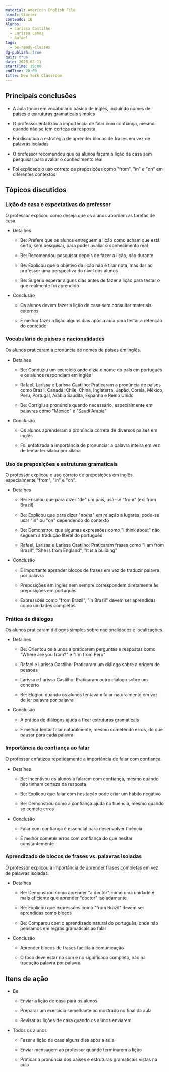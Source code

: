 ```yaml
---
material: American English File
nivel: Starter
conteúdo: 1B
Alunos:
  - Larissa Castilho
  - Larissa Lemes
  - Rafael
tags:
  - be-ready-classes
dg-publish: true
quiz: true
date: 2025-08-11
startTime: 19:00
endTime: 20:00
title: New York Classroom
---
```

## Principais conclusões

- A aula focou em vocabulário básico de inglês, incluindo nomes de países e estruturas gramaticais simples
    
- O professor enfatizou a importância de falar com confiança, mesmo quando não se tem certeza da resposta
    
- Foi discutida a estratégia de aprender blocos de frases em vez de palavras isoladas
    
- O professor recomendou que os alunos façam a lição de casa sem pesquisar para avaliar o conhecimento real
    
- Foi explicado o uso correto de preposições como "from", "in" e "on" em diferentes contextos
    

## Tópicos discutidos

### Lição de casa e expectativas do professor

O professor explicou como deseja que os alunos abordem as tarefas de casa.

- Detalhes
    
    - Be: Prefere que os alunos entreguem a lição como acham que está certo, sem pesquisar, para poder avaliar o conhecimento real
        
    - Be: Recomendou pesquisar depois de fazer a lição, não durante
        
    - Be: Explicou que o objetivo da lição não é tirar nota, mas dar ao professor uma perspectiva do nível dos alunos
        
    - Be: Sugeriu esperar alguns dias antes de fazer a lição para testar o que realmente foi aprendido
        
- Conclusão
    
    - Os alunos devem fazer a lição de casa sem consultar materiais externos
        
    - É melhor fazer a lição alguns dias após a aula para testar a retenção do conteúdo
        

### Vocabulário de países e nacionalidades

Os alunos praticaram a pronúncia de nomes de países em inglês.

- Detalhes
    
    - Be: Conduziu um exercício onde dizia o nome do país em português e os alunos respondiam em inglês
        
    - Rafael, Larissa e Larissa Castilho: Praticaram a pronúncia de países como Brasil, Canadá, Chile, China, Inglaterra, Japão, Coreia, México, Peru, Portugal, Arábia Saudita, Espanha e Reino Unido
        
    - Be: Corrigiu a pronúncia quando necessário, especialmente em palavras como "Mexico" e "Saudi Arabia"
        
- Conclusão
    
    - Os alunos aprenderam a pronúncia correta de diversos países em inglês
        
    - Foi enfatizada a importância de pronunciar a palavra inteira em vez de tentar ler sílaba por sílaba
        

### Uso de preposições e estruturas gramaticais

O professor explicou o uso correto de preposições em inglês, especialmente "from", "in" e "on".

- Detalhes
    
    - Be: Ensinou que para dizer "de" um país, usa-se "from" (ex: from Brazil)
        
    - Be: Explicou que para dizer "no/na" em relação a lugares, pode-se usar "in" ou "on" dependendo do contexto
        
    - Be: Demonstrou que algumas expressões como "I think about" não seguem a tradução literal do português
        
    - Rafael, Larissa e Larissa Castilho: Praticaram frases como "I am from Brazil", "She is from England", "It is a building"
        
- Conclusão
    
    - É importante aprender blocos de frases em vez de traduzir palavra por palavra
        
    - Preposições em inglês nem sempre correspondem diretamente às preposições em português
        
    - Expressões como "from Brazil", "in Brazil" devem ser aprendidas como unidades completas
        

### Prática de diálogos

Os alunos praticaram diálogos simples sobre nacionalidades e localizações.

- Detalhes
    
    - Be: Orientou os alunos a praticarem perguntas e respostas como "Where are you from?" e "I'm from Peru"
        
    - Rafael e Larissa Castilho: Praticaram um diálogo sobre a origem de pessoas
        
    - Larissa e Larissa Castilho: Praticaram outro diálogo sobre um concerto
        
    - Be: Elogiou quando os alunos tentavam falar naturalmente em vez de ler palavra por palavra
        
- Conclusão
    
    - A prática de diálogos ajuda a fixar estruturas gramaticais
        
    - É melhor tentar falar naturalmente, mesmo cometendo erros, do que pausar para cada palavra
        

### Importância da confiança ao falar

O professor enfatizou repetidamente a importância de falar com confiança.

- Detalhes
    
    - Be: Incentivou os alunos a falarem com confiança, mesmo quando não tinham certeza da resposta
        
    - Be: Explicou que falar com hesitação pode criar um hábito negativo
        
    - Be: Demonstrou como a confiança ajuda na fluência, mesmo quando se comete erros
        
- Conclusão
    
    - Falar com confiança é essencial para desenvolver fluência
        
    - É melhor cometer erros com confiança do que hesitar constantemente
        

### Aprendizado de blocos de frases vs. palavras isoladas

O professor explicou a importância de aprender frases completas em vez de palavras isoladas.

- Detalhes
    
    - Be: Demonstrou como aprender "a doctor" como uma unidade é mais eficiente que aprender "doctor" isoladamente
        
    - Be: Explicou que expressões como "from Brazil" devem ser aprendidas como blocos
        
    - Be: Comparou com o aprendizado natural do português, onde não pensamos em regras gramaticais ao falar
        
- Conclusão
    
    - Aprender blocos de frases facilita a comunicação
        
    - O foco deve estar no som e no significado completo, não na tradução palavra por palavra
        

## Itens de ação

- Be
    
    - Enviar a lição de casa para os alunos
        
    - Preparar um exercício semelhante ao mostrado no final da aula
        
    - Revisar as lições de casa quando os alunos enviarem
        
- Todos os alunos
    
    - Fazer a lição de casa alguns dias após a aula
        
    - Enviar mensagem ao professor quando terminarem a lição
        
    - Praticar a pronúncia dos países e estruturas gramaticais vistas na aula